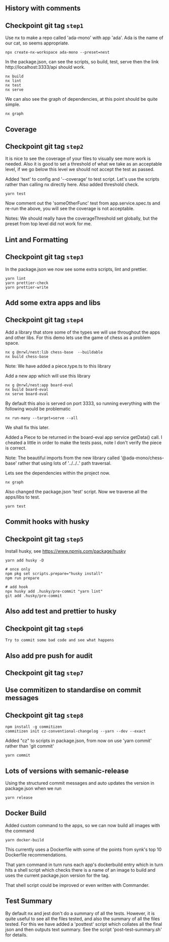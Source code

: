 ## History with comments

## Checkpoint git tag `step1`

Use nx to make a repo called 'ada-mono' with app 'ada'. Ada is the name of our cat, so seems appropriate.

    npx create-nx-workspace ada-mono --preset=nest

In the package.json, can see the scripts, so build, test, serve then the link http://localhost:3333/api should work.

    nx build
    nx lint
    nx test
    nx serve

We can also see the graph of dependencies, at this point should be quite simple.

    nx graph

## Coverage

## Checkpoint git tag `step2`

It is nice to see the coverage of your files to visually see more work is needed. Also it is good to set a threshold of what we take as an acceptable level, if we go below this level we should not accept the test as passed.

Added 'text' to config and '--coverage' to test script. Let's use the scripts rather than calling nx directly here. Also added threshold check.

    yarn test

Now comment out the 'someOtherFunc' test from app.service.spec.ts and re-run the above, you will see the coverage is not acceptable.

Notes: We should really have the coverageThreshold set globally, but the preset from top level did not work for me.

## Lint and Formatting

## Checkpoint git tag `step3`

In the package.json we now see some extra scripts, lint and prettier.

    yarn lint
    yarn prettier-check
    yarn prettier-write

## Add some extra apps and libs

## Checkpoint git tag `step4`

Add a library that store some of the types we will use throughout the apps and other libs. For this demo lets use the game of chess as a problem space.

    nx g @nrwl/nest:lib chess-base  --buildable
    nx build chess-base

Note: We have added a piece.type.ts to this library

Add a new app which will use this library

    nx g @nrwl/nest:app board-eval
    nx build board-eval
    nx serve board-eval

By default this also is served on port 3333, so running everything with the following would be problematic

    nx run-many --target=serve --all

We shall fix this later.

Added a Piece to be returned in the board-eval app service getData() call. I cheated a little in order to make the tests pass, note I don't verify the piece is correct.

Note: The beautiful imports from the new library called '@ada-mono/chess-base' rather that using lots of '../../..' path traversal.

Lets see the dependencies within the project now.

    nx graph

Also changed the package.json 'test' script. Now we traverse all the apps/libs to test.

    yarn test

## Commit hooks with husky

## Checkpoint git tag `step5`

Install husky, see https://www.npmjs.com/package/husky

    yarn add husky -D

    # once only
    npm pkg set scripts.prepare="husky install"
    npm run prepare

    # add hook
    npx husky add .husky/pre-commit "yarn lint"
    git add .husky/pre-commit

## Also add test and prettier to husky

## Checkpoint git tag `step6`

    Try to commit some bad code and see what happens

## Also add pre push for audit

## Checkpoint git tag `step7`

## Use commitizen to standardise on commit messages

## Checkpoint git tag `step8`

    npm install -g commitizen
    commitizen init cz-conventional-changelog --yarn --dev --exact

Added "cz" to scripts in package.json, from now on use 'yarn commit' rather than 'git commit'

    yarn commit

## Lots of versions with semanic-release

Using the structured commit messages and auto updates the version in package.json when we run

    yarn release

## Docker Build

Added custom command to the apps, so we can now build all images with the command

    yarn docker-build

This currently uses a Dockerfile with some of the points from synk's top 10 Dockerfile recommendations.

That yarn command in turn runs each app's dockerbuild entry which in turn hits a shell script which checks there is a name of an image to build and uses the current package.json version for the tag.

That shell script could be improved or even written with Commander.

## Test Summary

By default nx and jest don't do a summary of all the tests. However, it is quite useful to see all the files tested, and also the summary of all the files tested. For this we have added a 'posttest' script which collates all the final json and then outputs text summary. See the script 'post-test-summary.sh' for details.
